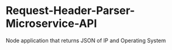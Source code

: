 # Request-Header-Parser-Microservice-API
Node application that returns JSON of IP and Operating System
